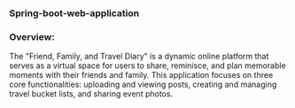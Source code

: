 ### Spring-boot-web-application

### Overview:

The "Friend, Family, and Travel Diary" is a dynamic online platform that serves as a virtual space for users to share, reminisce, and plan memorable moments with their friends and family. This application focuses on three core functionalities: uploading and viewing posts, creating and managing travel bucket lists, and sharing event photos.
